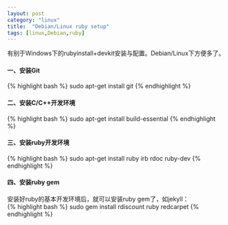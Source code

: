 ```yaml
---
layout: post
category: "linux"
title:  "Debian/Linux ruby setup"
tags: [linux,Debian,ruby]
---
```

有别于Windows下的rubyinstall+devkit安装与配置。Debian/Linux下方便多了。

#### 一、安装Git
{% highlight bash %}
sudo apt-get install git
{% endhighlight %}

#### 二、安装C/C++开发环境
{% highlight bash %}
sudo apt-get install build-essential
{% endhighlight %}

#### 三、安装ruby开发环境
{% highlight bash %}
sudo apt-get install ruby irb rdoc ruby-dev
{% endhighlight %}

#### 四、安装ruby gem
安装好ruby的基本开发环境后，就可以安装ruby gem了，如jekyll：<br/>
{% highlight bash %}
sudo gem install rdiscount ruby redcarpet
{% endhighlight %}
